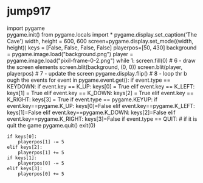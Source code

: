 # jump917
import pygame  
pygame.init()
from pygame.locals import *
pygame.display.set_caption('The Cave')
width, height = 600, 600
screen=pygame.display.set_mode((width, height))
keys = [False, False, False, False]
playerpos=[50, 430]
background = pygame.image.load("background.png")
player = pygame.image.load("pixil-frame-0-2.png")
while 1:
    screen.fill(0)
    # 6 - draw the screen elements
    screen.blit(background, (0, 0))
    screen.blit(player, playerpos)
    # 7 - update the screen
    pygame.display.flip()
    # 8 - loop thr  b ough the events
    for event in pygame.event.get():
         if event.type == KEYDOWN:
            if event.key == K_UP:
                keys[0] = True
            elif event.key == K_LEFT:
                keys[1] = True
            elif event.key == K_DOWN:
                keys[2] = True
            elif event.key == K_RIGHT:
                keys[3] = True
         if event.type == pygame.KEYUP:
            if event.key==pygame.K_UP:
                keys[0]=False
            elif event.key==pygame.K_LEFT:
                keys[1]=False
            elif event.key==pygame.K_DOWN:
                keys[2]=False
            elif event.key==pygame.K_RIGHT:
                keys[3]=False
         if event.type == QUIT: 
            # if it is quit the game
            pygame.quit()
            exit(0)
        
             
                
    if keys[0]:
        playerpos[1] -= 5
    elif keys[2]:
        playerpos[1] += 5
    if keys[1]:
        playerpos[0] -= 5
    elif keys[3]:
        playerpos[0] += 5
    
